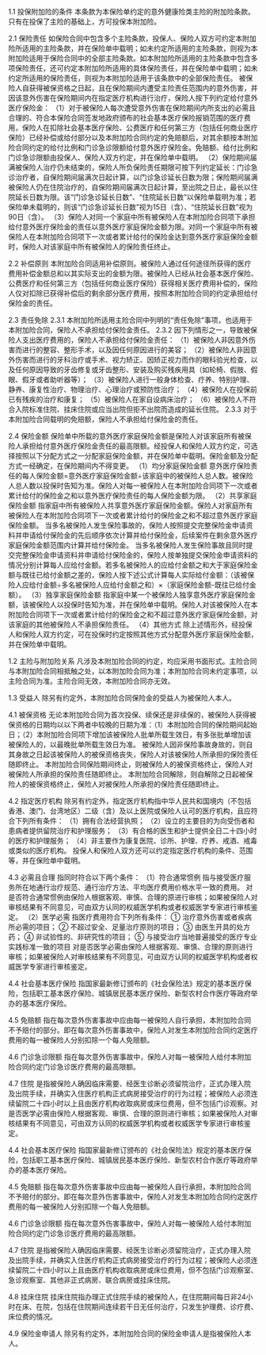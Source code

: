 1.1 投保附加险的条件 本条款为本保险单约定的意外健康险类主险的附加险条款。只有在投保了主险的基础上，方可投保本附加险。

2.1 保险责任 如保险合同中包含多个主险条款，投保人、保险人双方可约定本附加险所适用的主险条款，并在保险单中载明；如未约定所适用的主险条款，则视为本附加险适用于保险合同中的全部主险条款。如本附加险所适用的主险条款中包含多项保险责任，还可约定本附加险所适用的具体保险责任，并在保险单中载明；如未约定所适用的保险责任，则视为本附加险适用于该条款中的全部保险责任。 被保险人自获得被保资格之日起，且在保险期间内遭受主险责任范围内的意外伤害，并因该意外伤害在保险期间内在指定医疗机构进行治疗，保险人按下列约定给付意外医疗保险金： （1）对于被保险人每次遭受意外伤害在保险期间内所支出的必需且合理的、符合本保险合同签发地政府颁布的社会基本医疗保险报销范围的医疗费用，保险人在扣除社会基本医疗保险、公费医疗和任何第三方（包括任何商业医疗保险）已经补偿或给付部分以及本附加险合同约定的免赔额后，对其余额按本附加险合同约定的给付比例和门诊急诊限额给付意外医疗保险金。免赔额、给付比例和门诊急诊限额由投保人、保险人双方约定，并在保险单中载明。 （2）保险期间届满被保险人治疗仍未结束的，保险人所负保险责任期限可按下列约定延长：门诊急诊治疗者，自保险期间届满次日起计算，以门诊急诊延长日数为限；保险期间届满被保险人仍在住院治疗的，自保险期间届满次日起计算，至出院之日止，最长以住院延长日数为限。该“门诊急诊延长日数”、“住院延长日数”以保险单载明为准；若保险单未载明的，则该“门诊急诊延长日数”视为15日（含）、“住院延长日数”视为90日（含）。 （3）保险人对同一个家庭中所有被保险人在本附加险合同项下承担给付意外医疗保险金的责任以意外医疗家庭保险金额为限。对同一个家庭中所有被保险人在本附加险合同项下一次或者累计给付的保险金达到意外医疗家庭保险金额时，保险人对该家庭中所有被保险人的保险责任终止。

2.2 补偿原则 本附加险合同适用补偿原则。被保险人通过任何途径所获得的医疗费用补偿金额总和以其实际支出的金额为限。被保险人已经从社会基本医疗保险、公费医疗和任何第三方（包括任何商业医疗保险）获得相关医疗费用补偿的，保险人仅对扣除已获得补偿后的剩余部分医疗费用，按照本附加险合同的约定承担给付保险金的责任。

2.3 责任免除 2.3.1 本附加险所适用主险合同中列明的“责任免除”事项，也适用于本附加险合同，保险人不承担给付保险金责任。 2.3.2 因下列情形之一，导致被保险人支出医疗费用的，保险人不承担给付保险金责任： （1）被保险人非因意外伤害而进行的整容、整形手术，以及因任何原因进行的美容； （2）被保险人非因意外伤害而进行的牙科治疗或手术、视力矫正、因矫正视力而作的眼科验光检查，以及任何原因导致的牙齿修复或牙齿整形、安装及购买残疾用具（如轮椅、假肢、假眼、假牙或者助听器等）； （3）被保险人进行一般身体检查、疗养、特别护理、静养、康复性治疗、物理治疗、心理治疗或预防性治疗； （4）被保险人在投保前已有残疾的治疗和康复； （5）被保险人在家自设病床治疗； （6）被保险人不符合入院标准住院、挂床住院或应当出院但拒不出院而造成的延长住院。 2.3.3 对于本附加险合同载明的免赔额，保险人不承担给付保险金的责任。

2.4 保险金额 保险单中所载的意外医疗家庭保险金额是保险人对该家庭所有被保险人承担给付意外医疗保险金责任的最高限额。经投保人和保险人双方约定，可选择按照以下分配方式之一分配家庭保险金额，并在保险单中载明。保险金额及分配方式一经确定，在保险期间内不得变更。 （1）均分家庭保险金额 意外医疗保险责任的每人保险金额=意外医疗家庭保险金额÷该家庭中的被保险人总人数。被保险人总人数以投保时告知为准。保险人对每一被保险人在本附加险合同项下一次或者累计给付的保险金之和以意外医疗保险责任的每人保险金额为限。 （2）共享家庭保险金额 指家庭中所有被保险人共享意外医疗家庭保险金额。保险人对家庭所有被保险人在本附加险合同项下一次或者累计给付的保险金之和不超过意外医疗家庭保险金额。 当多名被保险人发生保险事故的，保险人按照提交完整保险金申请资料并申请给付保险金的先后顺序依次计算并给付保险金，后续案件在剩余意外医疗家庭保险金额范围内计算并给付保险金。 当多名被保险人发生保险事故且同时提交完整保险金申请资料并申请给付保险金的，保险人按单独提交保险金申请资料的情况分别计算每人应给付金额。若多名被保险人的应给付金额之和大于家庭保险金额与既往已给付金额之差的，保险人按下述公式计算每人实际给付金额：（该被保险人应给付金额÷多名被保险人应给付金额之和）×（家庭保险金额-既往已给付金额）。 （3）独享家庭保险金额 指家庭中某一个被保险人独享意外医疗家庭保险金额，该被保险人以投保时告知为准，并在保险单中载明。保险人对该被保险人在本附加险合同项下一次或者累计给付的保险金之和不超过意外医疗家庭保险金额，对该家庭的其他被保险人不承担保险责任。 （4）其他方式 除上述情形外，经投保人和保险人双方约定，可在投保时约定按照其他方式分配意外医疗家庭保险金额，并在保险单中载明。

1.2 主险与附加险关系 凡涉及本附加险合同的约定，均应采用书面形式。主险合同与本附加险合同相抵触之处，以本附加险合同为准；本附加险合同未约定事项，以主险合同为准。主险合同无效，本附加险合同亦无效。

1.3 受益人 除另有约定外，本附加险合同保险金的受益人为被保险人本人。

4.1 被保资格 无论本附加险合同为首次投保、续保还是非续保的，被保险人获得被保资格的日期均以以下两者中较晚的日期为准：（1）本附加险合同的保险期间起始日；（2）本附加险合同项下增加该被保险人批单所载生效日，有多张批单增加该被保险人的，以最晚批单所载生效日为准。 被保险人因非保险事故身故的，则自其身故之日起该被保险人的被保资格丧失，保险人对该被保险人所承担的保险责任随即终止。 本附加险合同保险期间终止，则被保险人的被保资格终止，保险人对被保险人所承担的保险责任随即终止。 本附加险合同解除，则自解除之日起被保险人的被保资格终止，保险人对被保险人所承担的保险责任随即终止。

4.2 指定医疗机构 除另有约定外，指定医疗机构指中华人民共和国境内（不包括香港、澳门、台湾地区）二级（含）及以上医院或保险人认可的医疗机构，且应符合下列所有条件： （1）拥有合法经营执照； （2）设立的主要目的为向受伤者和患病者提供留院治疗和护理服务； （3）有合格的医生和护士提供全日二十四小时的医疗和护理服务； （4）非主要作为康复医院、诊所、护理、疗养、戒酒、戒毒或类似的医疗机构。 投保人和保险人双方还可以约定指定医疗机构的条件、范围等，并在保险单中载明。

4.3 必需且合理 指同时符合以下两个条件： （1）符合通常惯例 指与接受医疗服务所在地通行治疗规范、通行治疗方法、平均医疗费用价格水平一致的费用。 对是否符合通常惯例由保险人根据客观、审慎、合理的原进行审核；如果被保险人对审核结果有不同意见，可由双方认同的权威医学机构或者权威医学专家进行审核鉴定。 （2）医学必需 指医疗费用符合下列所有条件： ① 治疗意外伤害或者疾病所必需的项目； ② 不超过安全、足量治疗原则的项目； ③ 由医生开具的处方药； ④ 非试验性的、非研究性的项目； ⑤ 与接受治疗当地普遍接受的医疗专业实践标准一致的项目 对是否医学必需由保险人根据客观、审慎、合理的原则进行审核；如果被保险人对审核结果有不同意见，可由双方认同的权威医学机构或者权威医学专家进行审核鉴定。

4.4 社会基本医疗保险 指国家最新修订颁布的《社会保险法》规定的基本医疗保险，包括职工基本医疗保险、城镇居民基本医疗保险、新型农村合作医疗等政府举办的基本医疗保险。

4.5 免赔额 指在每次意外伤害事故中应由每一被保险人自行承担，本附加险合同不予赔付的部分。即在每次意外伤害事故中，保险人对发生本附加险合同约定医疗费用的每一被保险人分别扣除一个每人免赔额。

4.6 门诊急诊限额 指在每次意外伤害事故中，保险人对每一被保险人给付本附加险合同约定门诊急诊医疗费用的最高限额。

4.7 住院 是指被保险人确因临床需要、经医生诊断必须留院治疗，正式办理入院及出院手续，并确实入住医疗机构正式病房接受治疗的行为过程；被保险人必须连续留院二十四小时以上且由医疗机构收取病房或床位费用，但不包括门诊观察。对是否医学必需由保险人根据客观、审慎、合理的原则进行审核；如果被保险人对审核结果有不同意见，可由双方认同的权威医学机构或者权威医学专家进行审核鉴定。

4.4 社会基本医疗保险 指国家最新修订颁布的《社会保险法》规定的基本医疗保险，包括职工基本医疗保险、城镇居民基本医疗保险、新型农村合作医疗等政府举办的基本医疗保险。

4.5 免赔额 指在每次意外伤害事故中应由每一被保险人自行承担，本附加险合同不予赔付的部分。即在每次意外伤害事故中，保险人对发生本附加险合同约定医疗费用的每一被保险人分别扣除一个每人免赔额。

4.6 门诊急诊限额 指在每次意外伤害事故中，保险人对每一被保险人给付本附加险合同约定门诊急诊医疗费用的最高限额。

4.7 住院 是指被保险人确因临床需要、经医生诊断必须留院治疗，正式办理入院及出院手续，并确实入住医疗机构正式病房接受治疗的行为过程；被保险人必须连续留院二十四小时以上且由医疗机构收取病房或床位费用，但不包括门诊观察室、急诊观察室、其他非正式病房、联合病房或挂床住院。

4.8 挂床住院 挂床住院指办理正式住院手续的被保险人，在住院期间每日非24小时在床、在院，包括在住院期间连续若干日无任何治疗，只发生护理费、诊疗费、床位费的情况。

4.9 保险金申请人 除另有约定外，本附加险合同的保险金申请人是指被保险人本人。